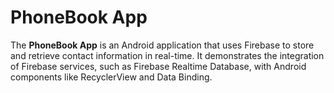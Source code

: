 # PhoneBook App
 The **PhoneBook App** is an Android application that uses Firebase to store and retrieve contact information in real-time. It demonstrates the integration of Firebase services, such as Firebase Realtime Database, with Android components like RecyclerView and Data Binding.
